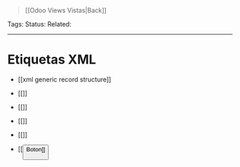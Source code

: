 > [[Odoo Views Vistas|Back]]

Tags: 
Status: 
Related: 

___

# Etiquetas XML

- [[xml generic record structure]]

- [[<attributes>]]
- [[<field>]]
- [[<t>]]
- [[<xpath>]]
- [[<button> Boton]]